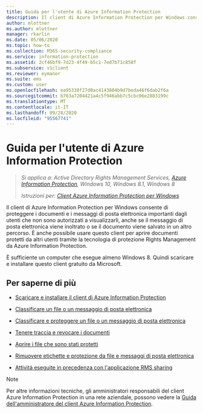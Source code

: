 ```yaml
---
title: Guida per l'utente di Azure Information Protection
description: Il client di Azure Information Protection per Windows consente di proteggere i documenti e i messaggi di posta elettronica importanti dagli utenti che non sono autorizzati a visualizzarli, anche se il messaggio di posta elettronica viene inoltrato o se il documento viene salvato in un altro percorso.
author: mlottner
ms.author: mlottner
manager: rkarlin
ms.date: 05/06/2020
ms.topic: how-to
ms.collection: M365-security-compliance
ms.service: information-protection
ms.assetid: 2cf46bf9-7d23-4f49-b5c1-7ed7b71c858f
ms.subservice: v1client
ms.reviewer: eymanor
ms.suite: ems
ms.custom: user
ms.openlocfilehash: ea95338f27d0ac4143804b9d7beda46f6dab2f6a
ms.sourcegitcommit: b763a7204421a4c5f946abb7c5cbc06e2883199c
ms.translationtype: MT
ms.contentlocale: it-IT
ms.lasthandoff: 09/28/2020
ms.locfileid: "95567741"
---
```

# <a name="azure-information-protection-user-guide"></a>Guida per l'utente di Azure Information Protection

>*Si applica a: Active Directory Rights Management Services, [Azure Information Protection](https://azure.microsoft.com/pricing/details/information-protection), Windows 10, Windows 8.1, Windows 8*
>
> *Istruzioni per: [Client Azure Information Protection per Windows](../faqs.md#whats-the-difference-between-the-azure-information-protection-classic-and-unified-labeling-clients)*

Il client di Azure Information Protection per Windows consente di proteggere i documenti e i messaggi di posta elettronica importanti dagli utenti che non sono autorizzati a visualizzarli, anche se il messaggio di posta elettronica viene inoltrato o se il documento viene salvato in un altro percorso. È anche possibile usare questo client per aprire documenti protetti da altri utenti tramite la tecnologia di protezione Rights Management da Azure Information Protection.

È sufficiente un computer che esegue almeno Windows 8. Quindi scaricare e installare questo client gratuito da Microsoft.


## <a name="what-do-you-want-to-do"></a>Per saperne di più

- [Scaricare e installare il client di Azure Information Protection](install-client-app.md)

- [Classificare un file o un messaggio di posta elettronica](client-classify.md)

- [Classificare e proteggere un file o un messaggio di posta elettronica](client-classify-protect.md)

- [Tenere traccia e revocare i documenti](client-track-revoke.md)

- [Aprire i file che sono stati protetti](client-view-use-files.md)

- [Rimuovere etichette e protezione da file e messaggi di posta elettronica](client-remove-label-protection.md)

- [Attività eseguite in precedenza con l'applicazione RMS sharing](upgrade-client-app.md)


> [!NOTE]
> Per altre informazioni tecniche, gli amministratori responsabili del client Azure Information Protection in una rete aziendale, possono vedere la [Guida dell'amministratore del client Azure Information Protection](client-admin-guide.md). 

